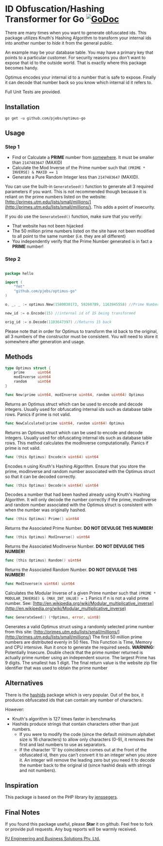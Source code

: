 ID Obfuscation/Hashing Transformer for Go [![GoDoc](http://godoc.org/github.com/pjebs/optimus-go?status.svg)](http://godoc.org/github.com/pjebs/optimus-go)
===============

There are many times when you want to generate obfuscated ids. This package utilizes Knuth's Hashing Algorithm to transform your internal ids into another number to *hide* it from the general public.

An example may be your database table. You may have a primary key that points to a particular customer. For security reasons you don't want to expose that id to the outside world. That is exactly where this package becomes handy.

Optimus encodes your internal id to a number that is safe to expose. Finally it can decode that number back so you know which internal id it refers to.

Full Unit Tests are provided.


Installation
-------------


```shell
go get -u github.com/pjebs/optimus-go
```


Usage
------

### Step 1

* Find or Calculate a **PRIME** number from [somewhere](http://primes.utm.edu/lists/small/millions/). It must be smaller than `2147483647` (MAXID)
* Calculate the Mod Inverse of the Prime number such that `(PRIME * INVERSE) & MAXID == 1`
* Generate a Pure Random Integer less than `2147483647` (MAXID).

You can use the built-in `GenerateSeed()` function to generate all 3 required parameters if you want. This is not recommended though because it is reliant on the prime numbers listed on the website: [http://primes.utm.edu/lists/small/millions/](http://primes.utm.edu/lists/small/millions/). This adds a point of insecurity.

If you do use the `GenerateSeed()` function, make sure that you verify:
* That website has not been hijacked
* The 50 million prime numbers listed on the site have not been modified to all point to the same number (i.e. they are all different)
* You independently verify that the Prime Number generated is in fact a **PRIME** number!


### Step 2

```go

package hello

import (
	"fmt"
	"github.com/pjebs/optimus-go"
)

o, _, _ := optimus.New(1580030173, 59260789, 1163945558) //Prime Number: 1580030173, Mod Inverse: 59260789, Pure Random Number: 1163945558

new_id := o.Encode(15) //internal id of 15 being transformed

orig_id := o.Decode(1103647397) //Returns 15 back


```

Please note that in order for Optimus to transform the id back to the original, all 3 numbers of the constructor must be consistent. You will need to store it somewhere after generation and usage.

Methods
--------

```go
type Optimus struct {
	prime      uint64
	modInverse uint64
	random     uint64
}

```


```go
func New(prime uint64, modInverse uint64, random uint64) Optimus
```

Returns an Optimus struct which can be used to encode and decode integers. Usually used for obfuscating internal ids such as database table rows. Panics if prime is not valid.


```go
func NewCalculated(prime uint64, random uint64) Optimus
```

Returns an Optimus struct which can be used to encode and decode integers. Usually used for obfuscating internal ids such as database table rows. This method calculates the modInverse computationally. Panics if prime is not valid.

```go
func (this Optimus) Encode(n uint64) uint64 
```

Encodes n using Knuth's Hashing Algorithm.
Ensure that you store the prime, modInverse and random number associated with the Optimus struct so that it can be decoded correctly.

```go
func (this Optimus) Decode(n uint64) uint64
```

Decodes a number that had been hashed already using Knuth's Hashing Algorithm.
It will only decode the number correctly if the prime, modInverse and random number associated with the Optimus struct is consistent with when the number was originally hashed.

```go
func (this Optimus) Prime() uint64
```

Returns the Associated Prime Number. **DO NOT DEVULGE THIS NUMBER!**

```go
func (this Optimus) ModInverse() uint64
```

Returns the Associated ModInverse Number. **DO NOT DEVULGE THIS NUMBER!**

```go
func (this Optimus) Random() uint64
```

Returns the Associated Random Number. **DO NOT DEVULGE THIS NUMBER!**

```go
func ModInverse(n uint64) uint64
```

Calculates the Modular Inverse of a given Prime number such that `(PRIME * MODULAR_INVERSE) & (MAX_INT_VALUE) = 1`
Panics if n is not a valid prime number.
See: [http://en.wikipedia.org/wiki/Modular_multiplicative_inverse](http://en.wikipedia.org/wiki/Modular_multiplicative_inverse)

```go
func GenerateSeed() (*Optimus, error, uint8)
```

Generates a valid Optimus struct using a randomly selected prime number from this site: [http://primes.utm.edu/lists/small/millions/](http://primes.utm.edu/lists/small/millions/)
The first 50 million prime numbers are distributed evenly in 50 files.
This Function is Time, Memory and CPU intensive. Run it once to generate the required seeds.
**WARNING:** Potentially Insecure. Double check that the prime number returned is actually prime number using an independent source.
The largest Prime has 9 digits. The smallest has 1 digit.
The final return value is the website zip file identifier that was used to obtain the prime number

Alternatives
------------

There is the [hashids](http://hashids.org/) package which is very popular. Out of the box, it produces obfuscated ids that can contain any number of characters.

However:
* Knuth's algorithm is 127 times faster in benchmarks
* Hashids produce strings that contain characters other than just numbers.
	- If you were to modify the code (since the default *minimum* alphabet size is 16 characters) to allow only characters (0-9), it removes the first and last numbers to use as separators.
	- If the character '0' by coincidence comes out at the front of the obfuscated id, then you can't convert it to an integer when you store it. An integer will remove the leading zero but you need it to decode the number back to the original id (since hashid deals with strings and not numbers).

Inspiration
------------

This package is based on the PHP library by [jenssegers](https://github.com/jenssegers/optimus).

Final Notes
------------

If you found this package useful, please **Star** it on github. Feel free to fork or provide pull requests. Any bug reports will be warmly received.


[PJ Engineering and Business Solutions Pty. Ltd.](http://www.pjebs.com.au)